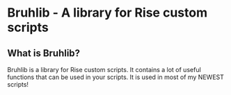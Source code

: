 # Bruhlib - A library for Rise custom scripts

## What is Bruhlib?
Bruhlib is a library for Rise custom scripts. It contains a lot of useful functions that can be used in your scripts.
It is used in most of my NEWEST scripts!

